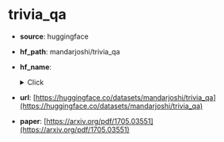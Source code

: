 
# trivia_qa
+ **source**: huggingface
+ **hf_path**: mandarjoshi/trivia_qa
+ **hf_name**: 
    <details>
        <summary>Click</summary>
            <div>  -  <code>rc</code></div>
            <div>  -  <code>rc.nocontext</code></div>
            <div>  -  <code>rc.web</code></div>
            <div>  -  <code>rc.web.nocontext</code></div>
            <div>  -  <code>rc.wikipedia</code></div>
            <div>  -  <code>rc.wikipedia.nocontext</code></div>
            <div>  -  <code>unfiltered</code></div>
            <div>  -  <code>unfiltered.nocontext</code></div>
    </details>
 
+ **url**: [https://huggingface.co/datasets/mandarjoshi/trivia_qa](https://huggingface.co/datasets/mandarjoshi/trivia_qa)  
+ **paper**: [https://arxiv.org/pdf/1705.03551](https://arxiv.org/pdf/1705.03551)  
